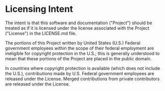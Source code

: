 # Licensing Intent

The intent is that this software and documentation ("Project") should be treated 
as if it is licensed under the license associated with the Project ("License") 
in the LICENSE.md file. 

The portions of this Project written by United States (U.S.) Federal government 
employees within the scope of their federal employment are ineligible for copyright 
protection in the U.S.; this is generally understood to mean that these portions 
of the Project are placed in the public domain.

In countries where copyright protection is available (which does not include the U.S.), 
contributions made by U.S. Federal government employees are released under the License. 
Merged contributions from private contributors are released under the License.

